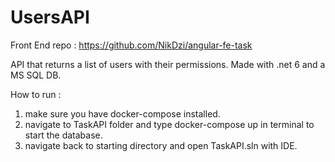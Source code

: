 # UsersAPI

Front End repo : https://github.com/NikDzi/angular-fe-task

API that returns a list of users with their permissions. Made with .net 6 and a MS SQL DB.

How to run : 
1. make sure you have docker-compose installed.
2. navigate to TaskAPI folder and type docker-compose up in terminal to start the database.
3. navigate back to starting directory and open TaskAPI.sln with IDE.
